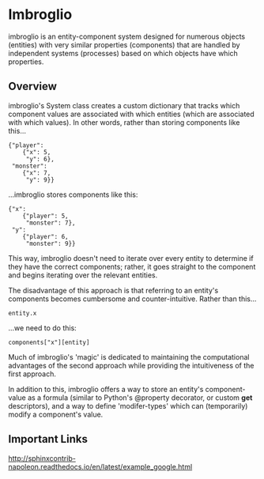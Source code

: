 # Imbroglio
imbroglio is an entity-component system designed for numerous objects (entities) with very similar properties (components) that are handled by independent systems (processes) based on which objects have which properties.

## Overview
imbroglio's System class creates a custom dictionary that tracks which component values are associated with which entities (which are associated with which values). In other words, rather than storing components like this...
~~~~
{"player": 
    {"x": 5, 
     "y": 6}, 
 "monster": 
    {"x": 7, 
     "y": 9}}
~~~~
...imbroglio stores components like this:
~~~~
{"x": 
    {"player": 5, 
     "monster": 7}, 
 "y": 
    {"player": 6, 
     "monster": 9}}
~~~~
This way, imbroglio doesn't need to iterate over every entity to determine if they have the correct components; rather, it goes straight to the component and begins iterating over the relevant entities.

The disadvantage of this approach is that referring to an entity's components becomes cumbersome and counter-intuitive. Rather than this...

`entity.x`

...we need to do this:

`components["x"][entity]`

Much of imbroglio's 'magic' is dedicated to maintaining the computational advantages of the second approach while providing the intuitiveness of the first approach.

In addition to this, imbroglio offers a way to store an entity's component-value as a formula (similar to Python's @property decorator, or custom __get__ descriptors), and a way to define 'modifer-types' which can (temporarily) modify a component's value.

## Important Links
http://sphinxcontrib-napoleon.readthedocs.io/en/latest/example_google.html
